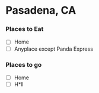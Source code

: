 # Pasadena, CA

### Places to Eat
- [ ] Home
- [ ] Anyplace except Panda Express

### Places to go
- [ ] Home
- [ ] H*ll
